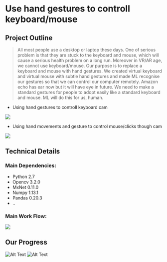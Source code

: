 # Use hand gestures to controll keyboard/mouse



## Project Outline

> All most people use a desktop or laptop these days. One of serious problem is that they are stuck to the keyboard and mouse, which will cause a serious health problem on a long run. Moreover in VR/AR age, we cannot use keyboard/mouse. Our purpose is to replace a keyboard and mouse with hand gestures. We created virtual keyboard and virtual mouse with subtle hand gestures and made ML recognise our gestures so that we can control our computer remotely. Amazon echo has ear now but it will have eye in future. We need to make a standard gestures for people to adopt easily like a standard keyboard and mouse. ML will do this for us, human.

- Using hand gestures to controll keyboard cam

![](http://4.bp.blogspot.com/-cnzK8dupTCs/UXP7ApP-ppI/AAAAAAAADtA/9rYB_qv04wI/s1600/control+your+PC+through+Webcam+ztuts.com.png)

- Using hand movements and gesture to control mouse/clicks though cam

![](https://thetechhacker.com/wp-content/uploads/2013/08/Control-Your-Home-With-Gesture-And-Voice-Using-Flowton.jpg)



## Technical Details

### Main Dependencies:
 - Python 2.7
 - Opencv 3.2.0
 - MxNet 0.11.0
 - Numpy 1.13.1
 - Pandas 0.20.3
 -  ..

### Main Work Flow:

![](https://github.com/whatifif/handgesture/blob/master/draft-j/resources/workflow.png)


## Our Progress

![Alt Text](https://github.com/whatifif/handgesture/blob/master/draft-j/resources/demo.gif)
![Alt Text](https://github.com/whatifif/handgesture/blob/master/draft-j/resources/out-mouse.gif)

















